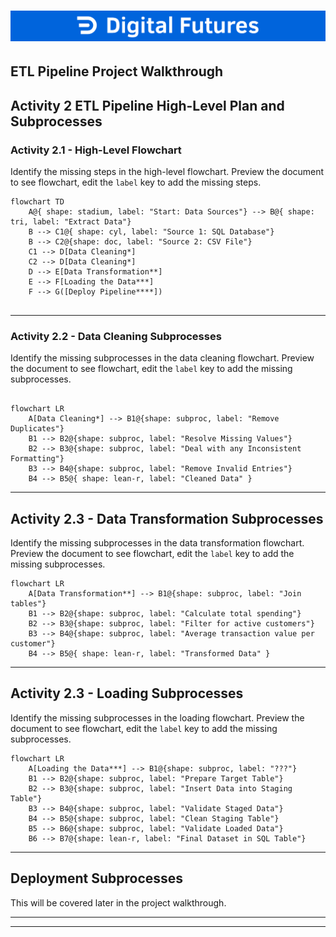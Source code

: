 # ![Digital Futures Academy](https://github.com/digital-futures-academy/DataScienceMasterResources/blob/main/Resources/datascience-notebook-header.png?raw=true)

## ETL Pipeline Project Walkthrough

## Activity 2 ETL Pipeline High-Level Plan and Subprocesses

### Activity 2.1 - High-Level Flowchart

Identify the missing steps in the high-level flowchart.  Preview the document to see flowchart, edit the `label` key to add the missing steps.

```mermaid
flowchart TD
    A@{ shape: stadium, label: "Start: Data Sources"} --> B@{ shape: tri, label: "Extract Data"}
    B --> C1@{ shape: cyl, label: "Source 1: SQL Database"}
    B --> C2@{shape: doc, label: "Source 2: CSV File"}
    C1 --> D[Data Cleaning*]
    C2 --> D[Data Cleaning*]
    D --> E[Data Transformation**]
    E --> F[Loading the Data***]
    F --> G([Deploy Pipeline****])
    

```

---

### Activity 2.2 - Data Cleaning Subprocesses

Identify the missing subprocesses in the data cleaning flowchart.  Preview the document to see flowchart, edit the `label` key to add the missing subprocesses.

```mermaid

flowchart LR
    A[Data Cleaning*] --> B1@{shape: subproc, label: "Remove Duplicates"}
    B1 --> B2@{shape: subproc, label: "Resolve Missing Values"}
    B2 --> B3@{shape: subproc, label: "Deal with any Inconsistent Formatting"}
    B3 --> B4@{shape: subproc, label: "Remove Invalid Entries"}
    B4 --> B5@{ shape: lean-r, label: "Cleaned Data" }
```

---

## Activity 2.3 - Data Transformation Subprocesses

Identify the missing subprocesses in the data transformation flowchart.  Preview the document to see flowchart, edit the `label` key to add the missing subprocesses.

```mermaid
flowchart LR
    A[Data Transformation**] --> B1@{shape: subproc, label: "Join tables"}
    B1 --> B2@{shape: subproc, label: "Calculate total spending"}
    B2 --> B3@{shape: subproc, label: "Filter for active customers"}
    B3 --> B4@{shape: subproc, label: "Average transaction value per customer"}
    B4 --> B5@{ shape: lean-r, label: "Transformed Data" }
```

---

## Activity 2.3 - Loading Subprocesses

Identify the missing subprocesses in the loading flowchart.  Preview the document to see flowchart, edit the `label` key to add the missing subprocesses.

```mermaid
flowchart LR
    A[Loading the Data***] --> B1@{shape: subproc, label: "???"}
    B1 --> B2@{shape: subproc, label: "Prepare Target Table"}
    B2 --> B3@{shape: subproc, label: "Insert Data into Staging Table"}
    B3 --> B4@{shape: subproc, label: "Validate Staged Data"}
    B4 --> B5@{shape: subproc, label: "Clean Staging Table"}
    B5 --> B6@{shape: subproc, label: "Validate Loaded Data"}
    B6 --> B7@{shape: lean-r, label: "Final Dataset in SQL Table"}
```

---

## Deployment Subprocesses

This will be covered later in the project walkthrough.

---

---
